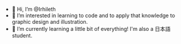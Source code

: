 - 👋 Hi, I’m @Irhileth
- 👀 I’m interested in learning to code and to apply that knowledge to graphic design and illustration.
- 🌱 I’m currently learning a little bit of everything! I'm also a 日本語 student.

<!---
Irhileth/Irhileth is a ✨ special ✨ repository because its `README.md` (this file) appears on your GitHub profile.
You can click the Preview link to take a look at your changes.
--->

